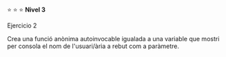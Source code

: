  :star: :star: :star: **Nivel 3**

Ejercicio 2

Crea una funció anònima autoinvocable igualada a una variable que mostri per consola el nom de l'usuari/ària a rebut com a paràmetre.